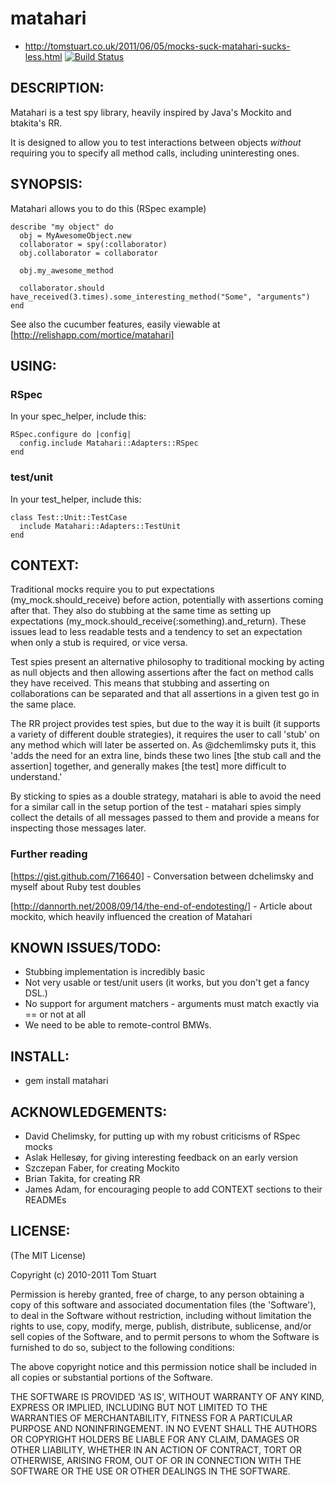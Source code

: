 # matahari

* http://tomstuart.co.uk/2011/06/05/mocks-suck-matahari-sucks-less.html
[![Build Status](https://secure.travis-ci.org/mortice/matahari.png)](http://travis-ci.org/mortice/matahari)

## DESCRIPTION:

Matahari is a test spy library, heavily inspired by Java's Mockito and btakita's RR.

It is designed to allow you to test interactions between objects *without* requiring
you to specify all method calls, including uninteresting ones.

## SYNOPSIS:
Matahari allows you to do this (RSpec example)

    describe "my object" do
      obj = MyAwesomeObject.new
      collaborator = spy(:collaborator)
      obj.collaborator = collaborator

      obj.my_awesome_method

      collaborator.should have_received(3.times).some_interesting_method("Some", "arguments")
    end

See also the cucumber features, easily viewable at [http://relishapp.com/mortice/matahari]

## USING:

### RSpec

In your spec_helper, include this:

    RSpec.configure do |config|
      config.include Matahari::Adapters::RSpec
    end

### test/unit
In your test_helper, include this:

    class Test::Unit::TestCase
      include Matahari::Adapters::TestUnit
    end

## CONTEXT:

Traditional mocks require you to put expectations (my_mock.should_receive) before action, 
potentially with assertions coming after that. They also do stubbing at the same time as 
setting up expectations (my_mock.should_receive(:something).and_return). These issues 
lead to less readable tests and a tendency to set an expectation when only a stub is
required, or vice versa.

Test spies present an alternative philosophy to traditional mocking by acting as null 
objects and then allowing assertions after the fact on method calls they have received. 
This means that stubbing and asserting on collaborations can be separated and that all 
assertions in a given test go in the same place.

The RR project provides test spies, but due to the way it is built (it supports a 
variety of different double strategies), it requires the user to call 'stub' on any 
method which will later be asserted on. As @dchemlimsky puts it, this 'adds the need 
for an extra line, binds these two lines [the stub call and the assertion] together, 
and generally makes [the test] more difficult to understand.'

By sticking to spies as a double strategy, matahari is able to avoid the need for a 
similar call in the setup portion of the test - matahari spies simply collect the 
details of all messages passed to them and provide a means for inspecting those 
messages later.

### Further reading
[https://gist.github.com/716640] - Conversation between dchelimsky and myself about Ruby test 
doubles

[http://dannorth.net/2008/09/14/the-end-of-endotesting/] - Article about mockito, which heavily 
influenced the creation of Matahari

## KNOWN ISSUES/TODO:

* Stubbing implementation is incredibly basic
* Not very usable or test/unit users (it works, but you don't get a fancy DSL.)
* No support for argument matchers - arguments must match exactly via == or not at all
* We need to be able to remote-control BMWs.

## INSTALL:

* gem install matahari

## ACKNOWLEDGEMENTS:

* David Chelimsky, for putting up with my robust criticisms of RSpec mocks
* Aslak Hellesøy, for giving interesting feedback on an early version
* Szczepan Faber, for creating Mockito
* Brian Takita, for creating RR
* James Adam, for encouraging people to add CONTEXT sections to their READMEs

## LICENSE:

(The MIT License)

Copyright (c) 2010-2011 Tom Stuart

Permission is hereby granted, free of charge, to any person obtaining
a copy of this software and associated documentation files (the
'Software'), to deal in the Software without restriction, including
without limitation the rights to use, copy, modify, merge, publish,
distribute, sublicense, and/or sell copies of the Software, and to
permit persons to whom the Software is furnished to do so, subject to
the following conditions:

The above copyright notice and this permission notice shall be
included in all copies or substantial portions of the Software.

THE SOFTWARE IS PROVIDED 'AS IS', WITHOUT WARRANTY OF ANY KIND,
EXPRESS OR IMPLIED, INCLUDING BUT NOT LIMITED TO THE WARRANTIES OF
MERCHANTABILITY, FITNESS FOR A PARTICULAR PURPOSE AND NONINFRINGEMENT.
IN NO EVENT SHALL THE AUTHORS OR COPYRIGHT HOLDERS BE LIABLE FOR ANY
CLAIM, DAMAGES OR OTHER LIABILITY, WHETHER IN AN ACTION OF CONTRACT,
TORT OR OTHERWISE, ARISING FROM, OUT OF OR IN CONNECTION WITH THE
SOFTWARE OR THE USE OR OTHER DEALINGS IN THE SOFTWARE.
